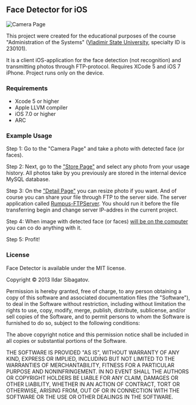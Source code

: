 ## Face Detector for iOS

![Camera Page](https://raw.githubusercontent.com/siggb/FaceDetector/master/Sources/Resources/screenshots/IMG_01.PNG "Camera Page")

This project were created for the educational purposes of the course "Administration of the Systems" ([Vladimir State University](http://vlsu.ru), specialty ID is 230101).

It is a client iOS-application for the face detection (not recognition) and transmitting photos through FTP-protocol. Requires XCode 5 and iOS 7 iPhone. Project runs only on the device.

### Requirements

* Xcode 5 or higher
* Apple LLVM compiler
* iOS 7.0 or higher
* ARC

### Example Usage

Step 1: Go to the "Camera Page" and take a photo with detected face (or faces).

Step 2: Next, go to the ["Store Page"](https://raw.githubusercontent.com/siggb/FaceDetector/master/Sources/Resources/screenshots/IMG_02.PNG) and select any photo from your usage history. All photos take by you previously are stored in the internal device MySQL database.

Step 3: On the ["Detail Page"](https://raw.githubusercontent.com/siggb/FaceDetector/master/Sources/Resources/screenshots/IMG_03.PNG) you can resize photo if you want. And of course you can share your file through FTP to the server side. The server application called [Rumpus-FTPServer](http://www.maxum.com/Rumpus/). You should run it before the file transferring begin and change server IP-addres in the current project.

Step 4: When image with detected face (or faces) [will be on the computer](https://raw.githubusercontent.com/siggb/FaceDetector/master/Sources/Resources/screenshots/IMG_04.png) you can co do anything with it.

Step 5: Profit!

### License

Face Detector is available under the MIT license.

Copyright © 2013 Ildar Sibagatov.

Permission is hereby granted, free of charge, to any person obtaining a copy of this software and associated documentation files (the "Software"), to deal in the Software without restriction, including without limitation the rights to use, copy, modify, merge, publish, distribute, sublicense, and/or sell copies of the Software, and to permit persons to whom the Software is furnished to do so, subject to the following conditions:

The above copyright notice and this permission notice shall be included in all copies or substantial portions of the Software.

THE SOFTWARE IS PROVIDED "AS IS", WITHOUT WARRANTY OF ANY KIND, EXPRESS OR IMPLIED, INCLUDING BUT NOT LIMITED TO THE WARRANTIES OF MERCHANTABILITY, FITNESS FOR A PARTICULAR PURPOSE AND NONINFRINGEMENT. IN NO EVENT SHALL THE AUTHORS OR COPYRIGHT HOLDERS BE LIABLE FOR ANY CLAIM, DAMAGES OR OTHER LIABILITY, WHETHER IN AN ACTION OF CONTRACT, TORT OR OTHERWISE, ARISING FROM, OUT OF OR IN CONNECTION WITH THE SOFTWARE OR THE USE OR OTHER DEALINGS IN THE SOFTWARE.
